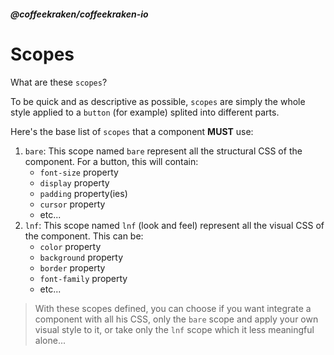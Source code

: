 <!--
/**
 * @name            Scopes
 * @namespace       doc.components
 * @type            Markdown
 * @platform        md
 * @status          stable
 * @menu            Documentation / Components           /doc/components/scopes
 *
 * @since           2.0.0
 * @author    Olivier Bossel <olivier.bossel@gmail.com> (https://coffeekraken.io)
 */
-->

<!-- image -->

<!-- header -->
##### @coffeekraken/coffeekraken-io



# Scopes

What are these `scopes`?

To be quick and as descriptive as possible, `scopes` are simply the whole style applied to a `button` (for example) splited into different parts.

Here's the base list of `scopes` that a component **MUST** use:

1. `bare`: This scope named `bare` represent all the structural CSS of the component. For a button, this will contain:
   - `font-size` property
   - `display` property
   - `padding` property(ies)
   - `cursor` property
   - etc...
2. `lnf`: This scope named `lnf` (look and feel) represent all the visual CSS of the component. This can be:
   - `color` property
   - `background` property
   - `border` property
   - `font-family` property
   - etc...

> With these scopes defined, you can choose if you want integrate a component with all his CSS, only the `bare` scope and apply your own visual style to it, or take only the `lnf` scope which it less meaningful alone...

